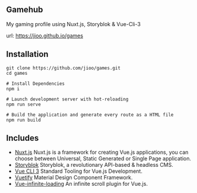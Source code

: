 ## Gamehub ##

My gaming profile using Nuxt.js, Storyblok &amp; Vue-Cli-3

url: <a href="https://jioo.github.io/games" target="_blank">https://jioo.github.io/games</a>

## Installation
```
git clone https://github.com/jioo/games.git
cd games

# Install Dependencies
npm i

# Launch development server with hot-reloading
npm run serve

# Build the application and generate every route as a HTML file
npm run build
```

## Includes ##

* [Nuxt.js](https://nuxtjs.org/) Nuxt.js is a framework for creating Vue.js applications, you can choose between Universal, Static Generated or Single Page application.
* [Storyblok](https://www.storyblok.com/) Storyblok, a revolutionary API-based & headless CMS.
* [Vue CLI 3](https://cli.vuejs.org/) Standard Tooling for Vue.js Development.
* [Vuetify](https://vuetifyjs.com/en/) Material Design Component Framework.
* [Vue-infinite-loading](https://peachscript.github.io/vue-infinite-loading/) An infinite scroll plugin for Vue.js.